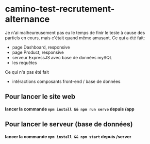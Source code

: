 # camino-test-recrutement-alternance

Je n'ai malheureusement pas eu le temps de finir le teste à cause des partiels en cours, mais c'était quand même amusant.
Ce qui a été fait:
- page Dashboard, responsive
- page Product, responsive
- serveur ExpressJS avec base de données mySQL
- les requêtes

Ce qui n'a pas été fait
- intéractions composants front-end / base de données

## Pour lancer le site web
#### lancer la commande `npm install && npm run serve` depuis /app

## Pour lancer le serveur (base de données)
#### lancer la commande `npm install && npm start` depuis /server